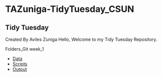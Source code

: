 # TAZuniga-TidyTuesday_CSUN
## Tidy Tuesday

Created By Aviles Zuniga
Hello, Welcome to my Tidy Tuesday Repository. 

Folders_Git
week_1
- [Data](https://github.com/Biol551-CSUN/Aviles_Zuniga/tree/main/week_2/Data)
- [Scripts](https://github.com/Tadeoz/TAZuniga-TidyTuesday_CSUN/tree/main/tt_week_1/Script)
- [Output](https://github.com/Tadeoz/TAZuniga-TidyTuesday_CSUN/tree/main/tt_week_1/Output)
